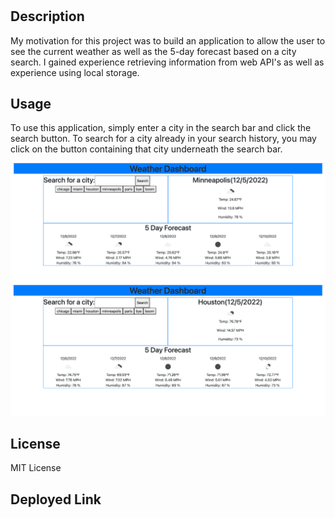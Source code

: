 # <Weather-Dashboard>

## Description

My motivation for this project was to build an application to allow the user to see the current weather as well as the 5-day forecast based on a city search. I gained experience retrieving information from web API's as well as experience using local storage.

## Usage

To use this application, simply enter a city in the search bar and click the search button. To search for a city already in your search history, you may click on the button containing that city underneath the search bar.

![houston forecast](assets/images/houston.png)
![minneapolis forecast](assets/images/minneapolis.png)

## License

MIT License 

## Deployed Link